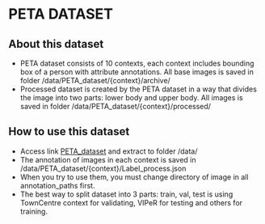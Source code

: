 # PETA DATASET
## About this dataset
- PETA dataset consists of 10 contexts, each context includes bounding box of a person with attribute annotations. All base images is saved in folder /data/PETA_dataset/{context}/archive/
- Processed dataset is created by the PETA dataset in a way that divides the image into two parts: lower body and upper body. All images is saved in folder /data/PETA_dataset/{context}/processed/

##  How to use this dataset

- Access link [PETA_dataset](https://drive.google.com/file/d/1G5bp_TUvrg3TnnatuYcrrS8rNoAu0lk8/view?usp=sharing) and extract to folder /data/
- The annotation of images in each context is saved in /data/PETA_dataset/{context}/Label_process.json
- When you try to use them, you must change directory of image in all annotation_paths first.
- The best way to split dataset into 3 parts: train, val, test is using TownCentre context for validating, VIPeR for testing and others for training.
